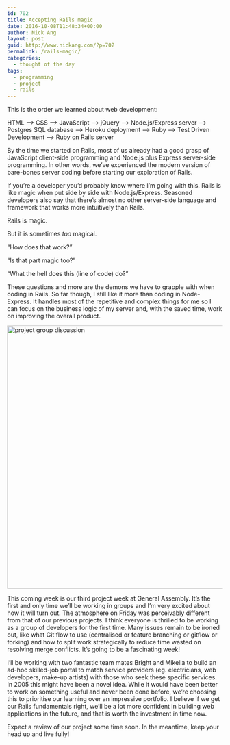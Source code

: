 ```yaml
---
id: 702
title: Accepting Rails magic
date: 2016-10-08T11:48:34+00:00
author: Nick Ang
layout: post
guid: http://www.nickang.com/?p=702
permalink: /rails-magic/
categories:
  - thought of the day
tags:
  - programming
  - project
  - rails
---
```

This is the order we learned about web development: 

HTML —> CSS —> JavaScript —> jQuery —> Node.js/Express server —> Postgres SQL database —> Heroku deployment —> Ruby —> Test Driven Development —> Ruby on Rails server

By the time we started on Rails, most of us already had a good grasp of JavaScript client-side programming and Node.js plus Express server-side programming. In other words, we’ve experienced the modern version of bare-bones server coding before starting our exploration of Rails. 

If you’re a developer you’d probably know where I’m going with this. Rails is like magic when put side by side with Node.js/Express. Seasoned developers also say that there’s almost no other server-side language and framework that works more intuitively than Rails. 

Rails is magic. 

But it is sometimes *too* magical. 

“How does that work?”

“Is that part magic too?” 

“What the hell does this (line of code) do?” 

These questions and more are the demons we have to grapple with when coding in Rails. So far though, I still like it more than coding in Node-Express. It handles most of the repetitive and complex things for me so I can focus on the business logic of my server and, with the saved time, work on improving the overall product. 

<img src="http://www.nickang.com/wp-content/uploads/2016/10/20161007-IMG_20161007_161130-1024x750.jpg" alt="project group discussion" width="840" height="615" class="aligncenter size-large wp-image-704" />

This coming week is our third project week at General Assembly. It’s the first and only time we’ll be working in groups and I’m very excited about how it will turn out. The atmosphere on Friday was perceivably different from that of our previous projects. I think everyone is thrilled to be working as a group of developers for the first time. Many issues remain to be ironed out, like what Git flow to use (centralised or feature branching or gitflow or forking) and how to split work strategically to reduce time wasted on resolving merge conflicts. It’s going to be a fascinating week!

I’ll be working with two fantastic team mates Bright and Mikella to build an ad-hoc skilled-job portal to match service providers (eg. electricians, web developers, make-up artists) with those who seek these specific services. In 2005 this might have been a novel idea. While it would have been better to work on something useful and never been done before, we’re choosing this to prioritise our learning over an impressive portfolio. I believe if we get our Rails fundamentals right, we’ll be a lot more confident in building web applications in the future, and that is worth the investment in time now. 

Expect a review of our project some time soon. In the meantime, keep your head up and live fully! 